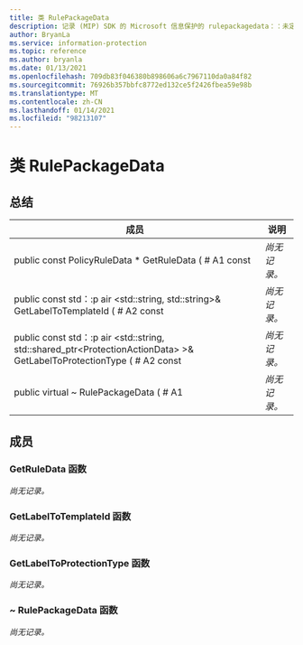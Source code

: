 ```yaml
---
title: 类 RulePackageData
description: 记录 (MIP) SDK 的 Microsoft 信息保护的 rulepackagedata：：未定义的类。
author: BryanLa
ms.service: information-protection
ms.topic: reference
ms.author: bryanla
ms.date: 01/13/2021
ms.openlocfilehash: 709db83f046380b898606a6c7967110da0a84f82
ms.sourcegitcommit: 76926b357bbfc8772ed132ce5f2426fbea59e98b
ms.translationtype: MT
ms.contentlocale: zh-CN
ms.lasthandoff: 01/14/2021
ms.locfileid: "98213107"
---
```

# <a name="class-rulepackagedata"></a>类 RulePackageData 
  
## <a name="summary"></a>总结
 成员                        | 说明                                
--------------------------------|---------------------------------------------
public const PolicyRuleData * GetRuleData ( # A1 const  | _尚无记录。_
public const std：:p air \<std::string, std::string\>& GetLabelToTemplateId ( # A2 const  | _尚无记录。_
public const std：:p air \<std::string, std::shared_ptr\<ProtectionActionData\> \>& GetLabelToProtectionType ( # A2 const  | _尚无记录。_
public virtual ~ RulePackageData ( # A1  | _尚无记录。_
  
## <a name="members"></a>成员
  
### <a name="getruledata-function"></a>GetRuleData 函数
_尚无记录。_

  
### <a name="getlabeltotemplateid-function"></a>GetLabelToTemplateId 函数
_尚无记录。_

  
### <a name="getlabeltoprotectiontype-function"></a>GetLabelToProtectionType 函数
_尚无记录。_

  
### <a name="rulepackagedata-function"></a>~ RulePackageData 函数
_尚无记录。_
